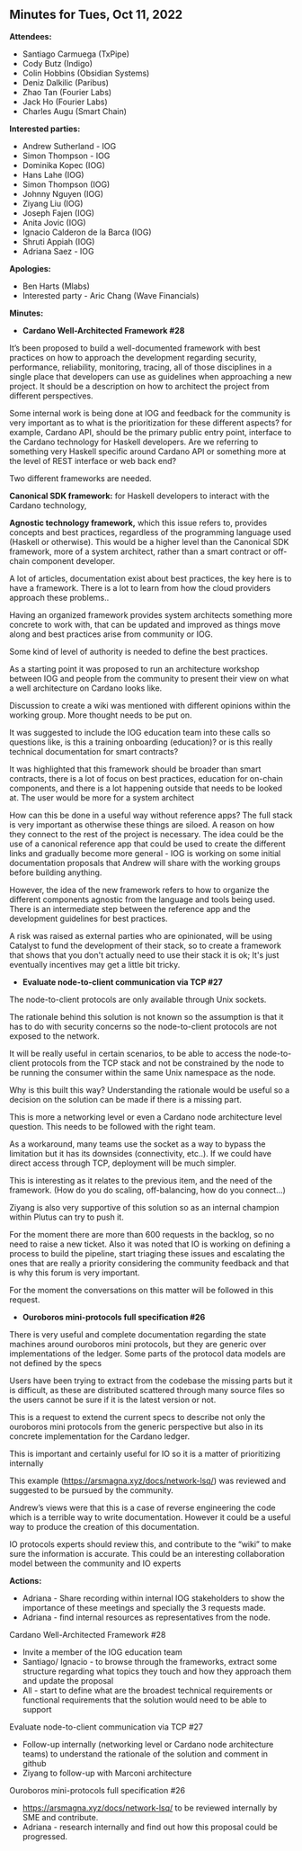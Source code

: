 ## Minutes for Tues, Oct 11, 2022

**Attendees:**

* Santiago Carmuega (TxPipe)
* Cody Butz (Indigo)
* Colin Hobbins (Obsidian Systems)
* Deniz Dalkilic (Paribus)
* Zhao Tan (Fourier Labs)
* Jack Ho (Fourier Labs)
* Charles Augu (Smart Chain)

**Interested parties:**

* Andrew Sutherland - IOG
* Simon Thompson - IOG
* Dominika Kopec (IOG)
* Hans Lahe (IOG)
* Simon Thompson (IOG)
* Johnny Nguyen (IOG)
* Ziyang Liu (IOG)
* Joseph Fajen (IOG)
* Anita Jovic (IOG)
* Ignacio Calderon de la Barca (IOG)
* Shruti Appiah (IOG)
* Adriana Saez - IOG

**Apologies:**

* Ben Harts (Mlabs)
* Interested party - Aric Chang (Wave Financials)

**Minutes:**

* **Cardano Well-Architected Framework #28**

It’s been proposed to build a well-documented framework with best practices on how to approach the development regarding security, performance, reliability, monitoring, tracing, all of those disciplines in a single place that developers can use as guidelines when approaching a new project. It should be a description on how to architect the project from different perspectives.

Some internal work is being done at IOG and feedback for the community is very important as to what is the prioritization for these different aspects? for example, Cardano API, should be the primary public entry point, interface to the Cardano technology for Haskell developers. Are we referring to something very Haskell specific around Cardano API or something more at the level of REST interface or web back end?

Two different frameworks are needed.

**Canonical SDK framework:** for Haskell developers to interact with the Cardano technology,

**Agnostic technology framework,** which this issue refers to, provides concepts and best practices, regardless of the programming language used (Haskell or otherwise). This would be a higher level than the Canonical SDK framework, more of a system architect, rather than a smart contract or off-chain component developer.

A lot of articles, documentation exist about best practices, the key here is to have a framework. There is a lot to learn from how the cloud providers approach these problems..

Having an organized framework provides system architects something more concrete to work with, that can be updated and improved as things move along and best practices arise from community or IOG.

Some kind of level of authority is needed to define the best practices.

As a starting point it was proposed to run an architecture workshop between IOG and people from the community to present their view on what a well architecture on Cardano looks like.

Discussion to create a wiki was mentioned with different opinions within the working group. More thought needs to be put on.

It was suggested to include the IOG education team into these calls so questions like, is this a training onboarding (education)? or is this really technical documentation for smart contracts?

It was highlighted that this framework should be broader than smart contracts, there is a lot of focus on best practices, education for on-chain components, and there is a lot happening outside that needs to be looked at. The user would be more for a system architect

How can this be done in a useful way without reference apps? The full stack is very important as otherwise these things are siloed. A reason on how they connect to the rest of the project is necessary. The idea could be the use of a canonical reference app that could be used to create the different links and gradually become more general  - IOG is working on some initial documentation proposals that Andrew will share with the working groups before building anything.

However, the idea of the new framework refers to how to organize the different components agnostic from the language and tools being used. There is an intermediate step between the reference app and the development guidelines for best practices.

A risk was raised as external parties who are opinionated, will be using Catalyst to fund the development of their stack, so to create a framework that shows that you don't actually need to use their stack it is ok; It's just eventually incentives may get a little bit tricky.

* **Evaluate node-to-client communication via TCP #27**

The node-to-client protocols are only available through Unix sockets.

The rationale behind this solution is not known so the assumption is that it has to do with security concerns so the node-to-client protocols are not exposed to the network.

It will be really useful in certain scenarios, to be able to access the node-to-client protocols from the TCP stack and not be constrained by the node to be running the consumer within the same Unix namespace as the node.

Why is this built this way? Understanding the rationale would be useful so a decision on the solution can be made if there is a missing part.

This is more a networking level or even a Cardano node architecture level question. This needs to be followed with the right team.

As a workaround, many teams use the socket as a way to bypass the limitation but it has its downsides (connectivity, etc..). If we could have direct access through TCP, deployment will be much simpler.

This is interesting as it relates to the previous item, and the need of the framework. (How do you do scaling, off-balancing, how do you connect...)

Ziyang is also very supportive of this solution so as an internal champion within Plutus can try to push it.

For the moment there are more than 600 requests in the backlog, so no need to raise a new ticket. Also it was noted that IO is working on defining a process to build the pipeline, start triaging these issues and escalating the ones that are really a priority considering the community feedback and that is why this forum is very important.  

For the moment the conversations on this matter will be followed in this request.

* **Ouroboros mini-protocols full specification #26**

There is very useful and complete documentation regarding the state machines around ouroboros mini protocols, but they are generic over implementations of the ledger. Some parts of the protocol data models are not defined by the specs

Users have been trying to extract from the codebase the missing parts but it is difficult, as these are distributed scattered through many source files so the users cannot be sure if it is the latest version or not.

This is a request to extend the current specs to describe not only the ouroboros mini protocols from the generic perspective but also in its concrete implementation for the Cardano ledger.

This is important and certainly useful for IO so it is a matter of prioritizing internally  

This example (https://arsmagna.xyz/docs/network-lsq/) was reviewed and suggested to be pursued by the community.

Andrew’s views were that this is a case of reverse engineering the code which is a terrible way to write documentation. However it could be a useful way to produce the creation of this documentation.

IO protocols experts should review this, and contribute to the “wiki” to make sure the information is accurate. This could be an interesting collaboration model between the community and IO experts

**Actions:**

* Adriana - Share recording within internal IOG stakeholders to show the importance of these meetings and specially the 3 requests made.
* Adriana - find internal resources as representatives from the node.

Cardano Well-Architected Framework #28

* Invite a member of the IOG education team
* Santiago/ Ignacio - to browse through the frameworks, extract some structure regarding what topics they touch and how they approach them and update the proposal
* All - start to define what are the broadest technical requirements or functional requirements that the solution would need to be able to support

Evaluate node-to-client communication via TCP #27

* Follow-up internally (networking level or Cardano node architecture teams)  to understand the rationale of the solution and comment in github
* Ziyang to follow-up with Marconi architecture

Ouroboros mini-protocols full specification #26

* https://arsmagna.xyz/docs/network-lsq/ to be reviewed internally by SME and contribute.
* Adriana - research internally and find out how this proposal could be progressed. 
